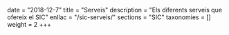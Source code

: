 date        = "2018-12-7"
title       = "Serveis"
description = "Els diferents serveis que ofereix el SIC"
enllac		= "/sic-serveis/"
sections    = "SIC"
taxonomies  = []
weight 		= 2
+++
